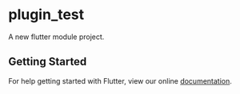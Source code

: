 # plugin_test

A new flutter module project.

## Getting Started

For help getting started with Flutter, view our online
[documentation](https://flutter.io/).
